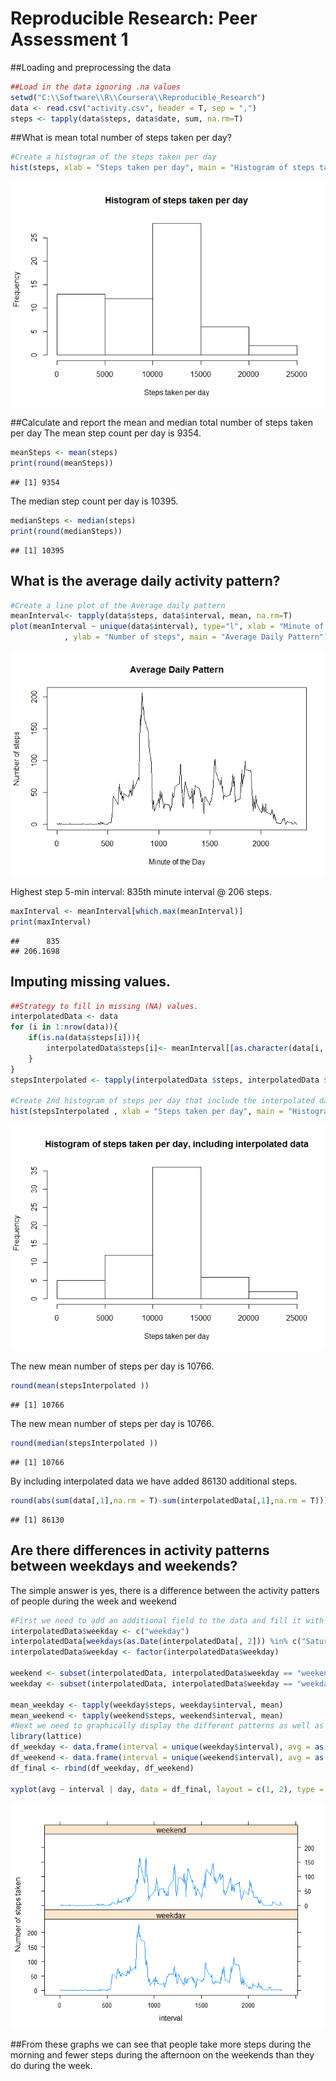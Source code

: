 # Reproducible Research: Peer Assessment 1

##Loading and preprocessing the data

```r
##Load in the data ignoring .na values
setwd("C:\\Software\\R\\Coursera\\Reproducible_Research")
data <- read.csv("activity.csv", header = T, sep = ",")
steps <- tapply(data$steps, data$date, sum, na.rm=T)
```

##What is mean total number of steps taken per day?


```r
#Create a histogram of the steps taken per day
hist(steps, xlab = "Steps taken per day", main = "Histogram of steps taken per day")
```

![](PA1_template_files/figure-html/unnamed-chunk-2-1.png)

 
##Calculate and report the mean and median total number of steps taken per day
The mean step count per day is 9354.

```r
meanSteps <- mean(steps)
print(round(meanSteps))
```

```
## [1] 9354
```

The median step count per day is 10395.

```r
medianSteps <- median(steps)
print(round(medianSteps))
```

```
## [1] 10395
```


## What is the average daily activity pattern?

```r
#Create a line plot of the Average daily pattern
meanInterval<- tapply(data$steps, data$interval, mean, na.rm=T)
plot(meanInterval ~ unique(data$interval), type="l", xlab = "Minute of the Day"
			, ylab = "Number of steps", main = "Average Daily Pattern")
```

![](PA1_template_files/figure-html/unnamed-chunk-6-1.png)

Highest step 5-min interval: 835th minute interval @ 206 steps.

```r
maxInterval <- meanInterval[which.max(meanInterval)]
print(maxInterval)
```

```
##      835 
## 206.1698
```

## Imputing missing values.

```r
##Strategy to fill in missing (NA) values.
interpolatedData <- data
for (i in 1:nrow(data)){
    if(is.na(data$steps[i])){
        interpolatedData$steps[i]<- meanInterval[[as.character(data[i, "interval"])]]
    }
}
stepsInterpolated <- tapply(interpolatedData $steps, interpolatedData $date, sum, na.rm=T)

#Create 2nd histogram of steps per day that include the interpolated data
hist(stepsInterpolated , xlab = "Steps taken per day", main = "Histogram of steps taken per day, including interpolated data")
```

![](PA1_template_files/figure-html/unnamed-chunk-8-1.png)


The new mean number of steps per day is 10766.

```r
round(mean(stepsInterpolated ))
```

```
## [1] 10766
```
The new mean number of steps per day is 10766.

```r
round(median(stepsInterpolated ))
```

```
## [1] 10766
```
By including interpolated data we have added 86130 additional steps.

```r
round(abs(sum(data[,1],na.rm = T)-sum(interpolatedData[,1],na.rm = T)))
```

```
## [1] 86130
```


## Are there differences in activity patterns between weekdays and weekends?
The simple answer is yes, there is a difference between the activity patters of people during the week and weekend

```r
#First we need to add an additional field to the data and fill it with the factor of either "weekday" or "weekend"
interpolatedData$weekday <- c("weekday")
interpolatedData[weekdays(as.Date(interpolatedData[, 2])) %in% c("Saturday", "Sunday"), ][4] <- c("weekend")
interpolatedData$weekday <- factor(interpolatedData$weekday)

weekend <- subset(interpolatedData, interpolatedData$weekday == "weekend")
weekday <- subset(interpolatedData, interpolatedData$weekday == "weekday")

mean_weekday <- tapply(weekday$steps, weekday$interval, mean)
mean_weekend <- tapply(weekend$steps, weekend$interval, mean)
#Next we need to graphically display the different patterns as well as importing the lattics package
library(lattice)
df_weekday <- data.frame(interval = unique(weekday$interval), avg = as.numeric(mean_weekday), day = rep("weekday", length(mean_weekday)))
df_weekend <- data.frame(interval = unique(weekend$interval), avg = as.numeric(mean_weekend), day = rep("weekend", length(mean_weekend)))
df_final <- rbind(df_weekday, df_weekend)

xyplot(avg ~ interval | day, data = df_final, layout = c(1, 2), type = "l", ylab = "Number of steps taken")
```

![](PA1_template_files/figure-html/unnamed-chunk-12-1.png)

##From these graphs we can see that people take more steps during the morning and fewer steps during the afternoon on the weekends than they do during the week.
